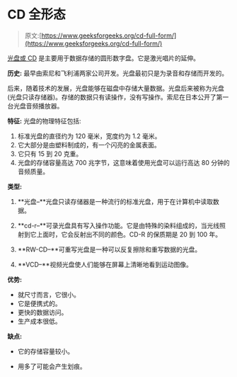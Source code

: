# CD 全形态

> 原文:[https://www.geeksforgeeks.org/cd-full-form/](https://www.geeksforgeeks.org/cd-full-form/)

[光盘或 CD](https://www.geeksforgeeks.org/introduction-of-compact-disk-cd-optical-memory/) 是主要用于数据存储的圆形数字盘。它是激光唱片的延伸。

**历史:**
最早由索尼和飞利浦两家公司开发。光盘最初只是为录音和存储而开发的。

后来，随着技术的发展，光盘能够在磁盘中存储大量数据。光盘后来被称为光盘(光盘只读存储器)。存储的数据只有读操作，没有写操作。索尼在日本公开了第一台光盘音频播放器。

**特征:**
光盘的物理特征包括:

1.  标准光盘的直径约为 120 毫米，宽度约为 1.2 毫米。
2.  它大部分是由塑料制成的，有一个闪亮的金属表面。
3.  它只有 15 到 20 克重。
4.  光盘的存储容量高达 700 兆字节，这意味着使用光盘可以运行高达 80 分钟的音频质量。

**类型:**

1.  **光盘–**光盘只读存储器是一种流行的标准光盘，用于在计算机中读取数据。

2.  **cd-r–**可录光盘具有写入操作功能。它是由特殊的染料组成的，当光线照射到它上面时，它会反射出不同的颜色。CD-R 的保质期是 20 到 100 年。

3.  **RW-CD–**可重写光盘是一种可以反复擦除和重写数据的光盘。

4.  **VCD–**视频光盘使人们能够在屏幕上清晰地看到运动图像。

**优势:**

*   就尺寸而言，它很小。
*   它是便携式的。
*   更快的数据访问。
*   生产成本很低。

**缺点:**

*   它的存储容量较小。

*   用多了可能会产生划痕。